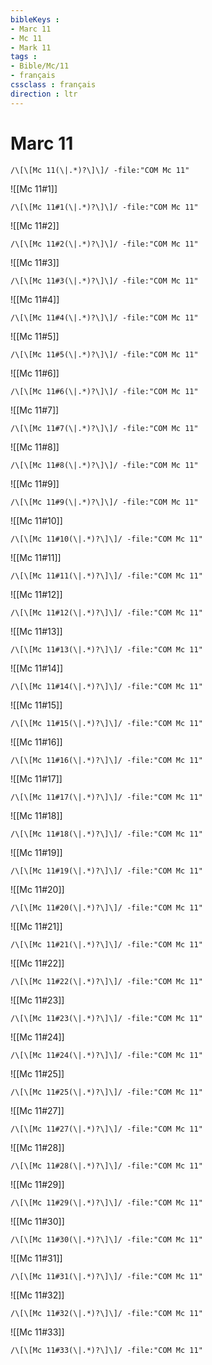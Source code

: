 ```yaml
---
bibleKeys : 
- Marc 11
- Mc 11
- Mark 11
tags : 
- Bible/Mc/11
- français
cssclass : français
direction : ltr
---
```


# Marc 11

```query
/\[\[Mc 11(\|.*)?\]\]/ -file:"COM Mc 11"
```



![[Mc 11#1]]

```query
/\[\[Mc 11#1(\|.*)?\]\]/ -file:"COM Mc 11"
```

![[Mc 11#2]]

```query
/\[\[Mc 11#2(\|.*)?\]\]/ -file:"COM Mc 11"
```

![[Mc 11#3]]

```query
/\[\[Mc 11#3(\|.*)?\]\]/ -file:"COM Mc 11"
```

![[Mc 11#4]]

```query
/\[\[Mc 11#4(\|.*)?\]\]/ -file:"COM Mc 11"
```

![[Mc 11#5]]

```query
/\[\[Mc 11#5(\|.*)?\]\]/ -file:"COM Mc 11"
```

![[Mc 11#6]]

```query
/\[\[Mc 11#6(\|.*)?\]\]/ -file:"COM Mc 11"
```

![[Mc 11#7]]

```query
/\[\[Mc 11#7(\|.*)?\]\]/ -file:"COM Mc 11"
```

![[Mc 11#8]]

```query
/\[\[Mc 11#8(\|.*)?\]\]/ -file:"COM Mc 11"
```

![[Mc 11#9]]

```query
/\[\[Mc 11#9(\|.*)?\]\]/ -file:"COM Mc 11"
```

![[Mc 11#10]]

```query
/\[\[Mc 11#10(\|.*)?\]\]/ -file:"COM Mc 11"
```

![[Mc 11#11]]

```query
/\[\[Mc 11#11(\|.*)?\]\]/ -file:"COM Mc 11"
```

![[Mc 11#12]]

```query
/\[\[Mc 11#12(\|.*)?\]\]/ -file:"COM Mc 11"
```

![[Mc 11#13]]

```query
/\[\[Mc 11#13(\|.*)?\]\]/ -file:"COM Mc 11"
```

![[Mc 11#14]]

```query
/\[\[Mc 11#14(\|.*)?\]\]/ -file:"COM Mc 11"
```

![[Mc 11#15]]

```query
/\[\[Mc 11#15(\|.*)?\]\]/ -file:"COM Mc 11"
```

![[Mc 11#16]]

```query
/\[\[Mc 11#16(\|.*)?\]\]/ -file:"COM Mc 11"
```

![[Mc 11#17]]

```query
/\[\[Mc 11#17(\|.*)?\]\]/ -file:"COM Mc 11"
```

![[Mc 11#18]]

```query
/\[\[Mc 11#18(\|.*)?\]\]/ -file:"COM Mc 11"
```

![[Mc 11#19]]

```query
/\[\[Mc 11#19(\|.*)?\]\]/ -file:"COM Mc 11"
```

![[Mc 11#20]]

```query
/\[\[Mc 11#20(\|.*)?\]\]/ -file:"COM Mc 11"
```

![[Mc 11#21]]

```query
/\[\[Mc 11#21(\|.*)?\]\]/ -file:"COM Mc 11"
```

![[Mc 11#22]]

```query
/\[\[Mc 11#22(\|.*)?\]\]/ -file:"COM Mc 11"
```

![[Mc 11#23]]

```query
/\[\[Mc 11#23(\|.*)?\]\]/ -file:"COM Mc 11"
```

![[Mc 11#24]]

```query
/\[\[Mc 11#24(\|.*)?\]\]/ -file:"COM Mc 11"
```

![[Mc 11#25]]

```query
/\[\[Mc 11#25(\|.*)?\]\]/ -file:"COM Mc 11"
```

![[Mc 11#27]]

```query
/\[\[Mc 11#27(\|.*)?\]\]/ -file:"COM Mc 11"
```

![[Mc 11#28]]

```query
/\[\[Mc 11#28(\|.*)?\]\]/ -file:"COM Mc 11"
```

![[Mc 11#29]]

```query
/\[\[Mc 11#29(\|.*)?\]\]/ -file:"COM Mc 11"
```

![[Mc 11#30]]

```query
/\[\[Mc 11#30(\|.*)?\]\]/ -file:"COM Mc 11"
```

![[Mc 11#31]]

```query
/\[\[Mc 11#31(\|.*)?\]\]/ -file:"COM Mc 11"
```

![[Mc 11#32]]

```query
/\[\[Mc 11#32(\|.*)?\]\]/ -file:"COM Mc 11"
```

![[Mc 11#33]]

```query
/\[\[Mc 11#33(\|.*)?\]\]/ -file:"COM Mc 11"
```

